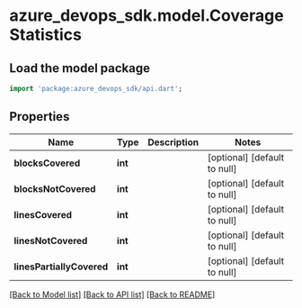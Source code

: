 # azure_devops_sdk.model.CoverageStatistics

## Load the model package
```dart
import 'package:azure_devops_sdk/api.dart';
```

## Properties
Name | Type | Description | Notes
------------ | ------------- | ------------- | -------------
**blocksCovered** | **int** |  | [optional] [default to null]
**blocksNotCovered** | **int** |  | [optional] [default to null]
**linesCovered** | **int** |  | [optional] [default to null]
**linesNotCovered** | **int** |  | [optional] [default to null]
**linesPartiallyCovered** | **int** |  | [optional] [default to null]

[[Back to Model list]](../README.md#documentation-for-models) [[Back to API list]](../README.md#documentation-for-api-endpoints) [[Back to README]](../README.md)


